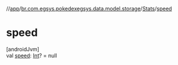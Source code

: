 //[app](../../../index.md)/[br.com.egsys.pokedexegsys.data.model.storage](../index.md)/[Stats](index.md)/[speed](speed.md)

# speed

[androidJvm]\
val [speed](speed.md): [Int](https://kotlinlang.org/api/latest/jvm/stdlib/kotlin/-int/index.html)? = null
